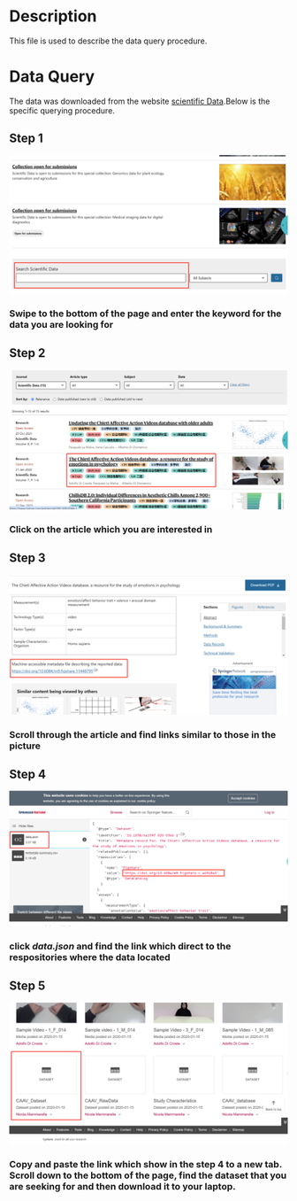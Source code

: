 # Description 
This file is used to describe the data query procedure.
# Data Query
The data was downloaded from the website [scientific Data](https://www.nature.com/sdata/).Below is the specific querying procedure.
## Step 1
![data query step 1.](step1.png) 
### Swipe to the bottom of the page and enter the keyword for the data you are looking for

## Step 2
![data query step 2.](step2.png)
### Click on the article which you are interested in

## Step 3
![data query step 3.](step3.png)
### Scroll through the article and find links similar to those in the picture

## Step 4
![data query step 4.](step4.png)
### click *data.json* and find the link which direct to the respositories where the data located

## Step 5
![data query step 5.](step5.png)
### Copy and paste the link which show in the step 4 to a new tab. Scroll down to the bottom of the page, find the dataset that you are seeking for and then download it to your laptop.
